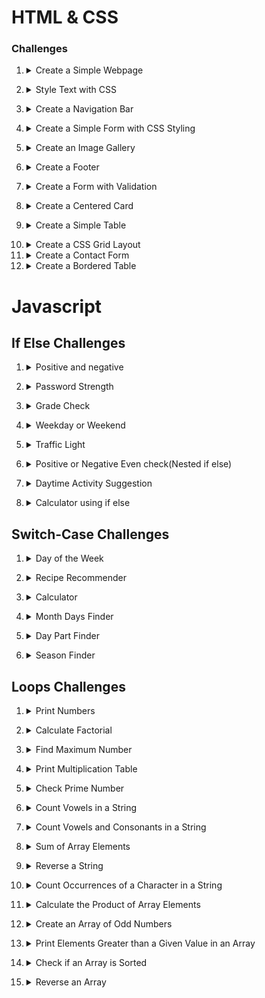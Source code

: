 # HTML & CSS

### Challenges
1. <details>
    <summary>Create a Simple Webpage</summary>

    - [ ] Create a basic webpage with a header and a paragraph.

      * Create an HTML file named index.html.
      * Add a `<!DOCTYPE html>` declaration.
      * Add a `<head>` section with a `<title>`.
      * Add a `<body>` section with an `<h1>` for the header and a `<p>` for the paragraph.
  </details>

2. <details>
    <summary>Style Text with CSS</summary>

    - [ ] Add styles to the header and paragraph using CSS.

      * Create an HTML file named index.html.
      * Create a CSS file named styles.css.
      * Link the CSS file in the HTML file.
      * Add styles to the CSS file to change the color and font size of the header and paragraph.
  </details>

3. <details>
    <summary>Create a Navigation Bar</summary>

    - [ ] Create a horizontal navigation bar with links.

      * Create an HTML file named index.html.
      * Create a CSS file named styles.css.
      * Link the CSS file in the HTML file.
      * Add a nav element with some links inside the HTML file.
      * Use CSS to style the navigation bar and make the links display horizontally and add hover effects.
  </details>

4. <details>
    <summary>Create a Simple Form with CSS Styling</summary>

    - [ ] Create a form with input fields and a submit button, styled with CSS.

      * Create an HTML file named index.html.
      * Create a CSS file named styles.css.
      * Link the CSS file in the HTML file.
      * Add a form with input fields (e.g., text, email) and a submit button in the HTML file.
      * Use CSS to style the form elements.
  </details>

5. <details>
    <summary>Create an Image Gallery</summary>

    - [ ] Create a simple image gallery with three images displayed side by side.

      * Create an HTML file named index.html.
      * Create a CSS file named styles.css.
      * Link the CSS file in the HTML file.
      * Add a container div with three img elements inside it in the HTML file.
    Use CSS to style the image gallery to display the images side by side.
  </details>

6. <details>
    <summary>Create a Footer</summary>

    - [ ] Create a footer with social media links.

      * Create an HTML file named index.html.
      * Create a CSS file named styles.css.
      * Link the CSS file in the HTML file.
      * Add a footer element with social media links (e.g., Facebook, Twitter, Instagram) in the HTML file.
      * Use CSS to style the footer.
  </details>

7. <details>
    <summary>Create a Form with Validation</summary>

    - [ ] Create a form with input validation using HTML5.

      * Create an HTML file named index.html.
      * Add a form with fields for name, email, and password.
      * Use HTML5 validation attributes such as required, type, and minlength.
  </details>

8. <details>
    <summary>Create a Centered Card</summary>

      - [ ] Create a card that is centered horizontally and vertically on the page.

        * Create an HTML file named index.html.
        * Create a CSS file named styles.css.
        * Link the CSS file in the HTML file.
        * Add a div element with the class card in the HTML file.
        * Use CSS to center the card and style it.
  </details>

9. <details>
    <summary>Create a Simple Table</summary>

      - [ ] Create a table with rows and columns displaying data.

        * Create an HTML file named index.html.
        * Add a table element with thead, tbody, and tr elements.
        * Populate the table with some sample data.
  </details>

10. <details>
      <summary>Create a CSS Grid Layout</summary>

      - [ ] Use CSS Grid to create a layout with a header, sidebar, content area, and footer.

        * Create an HTML file named index.html.
        * Create a CSS file named styles.css.
        * Link the CSS file in the HTML file.
        * Add header, aside, main, and footer elements in the HTML file.
        * Use CSS Grid to create the layout.
    </details>

11. <details>
    <summary>Create a Contact Form</summary>

      - [ ] Create a contact form with fields for name, email, subject, and message.

        * Create an HTML file named index.html.
        * Create a CSS file named styles.css.
        * Link the CSS file in the HTML file.
        * Add a form element with appropriate input fields and a textarea.
        * Style the form using CSS.
    </details>

12. <details>
      <summary>Create a Bordered Table</summary>

      - [ ] Create a table with borders and alternate row coloring.

        * Create an HTML file named index.html.
        * Create a CSS file named styles.css.
        * Link the CSS file in the HTML file.
        * Add a table element with some sample data.
        * Use CSS to style the table.
    </details>

# Javascript
## If Else Challenges
1. <details>
    <summary>Positive and negative</summary>

    - [ ] Write a code that prints:

        * "Positive" if n is greater than 0
        * "Negative" if n is less than 0
        * "Zero" if n is 0
  </details>

2. <details>
    <summary>Password Strength</summary>

    - [ ] Write a code that evaluates the strength of a password:

        * "Strong" if the password length is 12 or more characters
        * "Medium" if the password length is between 8 and 11 characters
        * "Weak" if the password length is less than 8 characters
  </details>

3. <details>
    <summary>Grade Check</summary>

    - [ ] Write a code to print the below grades based on the conditions,

        * A for scores 90 and above
        * B for scores between 80 and 89
        * C for scores between 70 and 79
        * D for scores between 60 and 69
        * E for scores between 50 and 59
        * F for scores below 50
  </details>

4. <details>
    <summary>Weekday or Weekend</summary>

    - [ ] Write a code to what day it is:

        * "Weekday" if the day is "Monday" to "Friday"
        * "Weekend" if the day is "Saturday" or "Sunday"
        * "Invalid day" for any other input
  </details>

5. <details>
    <summary>Traffic Light</summary>

    - [ ] Write a code to print below value based on light colour.
    Note: Color input will be case insensitive.

        * green means "Go"
        * yellow means "Slow Down"
        * red means "Stop"
        * Any other color should be "Invalid color"
  </details>

6. <details>
    <summary>Positive or Negative Even check(Nested if else)</summary>

    - [ ] Write a code to check(Use nested if else conditions):

        * "Positive Even" if the number is positive and even
        * "Positive Odd" if the number is positive and odd
        * "Negative Even" if the number is negative and even
        * "Negative Odd" if the number is negative and odd
        * "Zero" if the number is zero
  </details>

7. <details>
    <summary>Daytime Activity Suggestion</summary>

    - [ ] Write a program that suggests an activity based on the current hour of the day.

        * Take the current hour as input.
        * Suggest "Go for a morning run" if the hour is between 5 and 9.
        * Suggest "Attend work" if the hour is between 9 and 17.
        * Suggest "Relax at home" if the hour is between 17 and 21.
        * Suggest "Go to sleep" if the hour is between 21 and 5.
        * Suggest "Invalid hour" if otherwise.
  </details>

8. <details>
    <summary>Calculator using if else</summary>

    - [ ] Write a program that do the basic calculation like add, substract, multiply, divide, exponential and modulo division.

        * Take two numbers and an operator(+, -, * etc)
        * Do the operation and print the result for each operator.
        * If an invalid operator is given print "Invalid operation".
  </details>

## Switch-Case Challenges

1. <details>
    <summary>Day of the Week</summary>

    - [ ] Write a program that takes a number (1-7) and prints the corresponding day of the week using a switch case statement.

        * Take an integer input (1-7).
        * Use a switch case to determine the day of the week.
        * Print the name of the day corresponding to the input number.
        * Print "Invalid Day" otherwise.
  </details>

2. <details>
    <summary>Recipe Recommender</summary>

    - [ ] Write a program that takes a meal type (breakfast, lunch, dinner) and suggests a recipe using a switch case statement.

        * Take a meal type as input.
        * Use a switch case to suggest a recipe based on the meal type.
        * Print the suggested recipe
        * "No recipe suggestion for this meal type" otherwise.
  </details>

3. <details>
    <summary>Calculator</summary>

    - [ ] Write a simple calculator program that takes two numbers and an operator (+, -, *, /) and performs the corresponding operation using a switch case statement.

        * Take two numbers and an operator as input.
        * Use a switch case to determine the operation.
        * Perform the operation and print the result.
        * Print "Invalid Operation" otherwise.
  </details>

4. <details>
    <summary>Month Days Finder</summary>

    - [ ] Write a program that takes a month (1-12) as input and prints the number of days in that month using a switch case statement.

        * Take an integer input (1-12) representing the month.
        * Use a switch case to determine the number of days in the month.
        * Return the number of days.
  </details>

5. <details>
    <summary>Day Part Finder</summary>

    - [ ] Write a program that takes an hour (0-23) and returns the part of the day (morning[6-12], afternoon[12-18], evening[18-23], night[0-6]) using a switch case statement.

        * Take an hour as input.
        * Use a switch case to determine the part of the day.
        * Print the part of the day corresponding to the hour.
  </details>

6. <details>
    <summary>Season Finder</summary>

    - [ ] Write a program that takes a month (1-12) as input and prints the corresponding season (Winter, Spring, Summer, Fall) using a switch case statement.

        * Take an integer input (1-12) representing the month.
        * Use a switch case to determine the season.
        * Print the season corresponding to the input month.
        * "Invalid Season" otherwise.
  </details>

## Loops Challenges

1. <details>
    <summary>Print Numbers</summary>
    
    - [ ] Write a JavaScript program to print numbers from 1 to 10.

        * Initialize a for loop with a variable i starting at 1.
        * Set the condition to run the loop while i is less than or equal to 10.
        * Increment i by 1 after each iteration.
        * Print the value of i in each iteration.
</details>

2. <details>
    <summary>Calculate Factorial</summary>
    
    - [ ] Write a JavaScript program to calculate the factorial of a number.

        * Define a number n.
        * Initialize a variable result to 1.
        * Initialize a for loop with a variable i starting at 1.
        * Set the condition to run the loop while i is less than or equal to n.
        * Increment i by 1 after each iteration.
        * Multiply result by i in each iteration.
        * Print the result after the loop ends.
</details>

3. <details>
    <summary>Find Maximum Number</summary>
    
    - [ ] Write a JavaScript program to find the maximum number in an array.

        * Define an array arr.
        * Initialize a variable max to the first element of the array.
        * Initialize a for loop with a variable i starting at 1.
        * Set the condition to run the loop while i is less than the length of the array.
        * Increment i by 1 after each iteration.
        * If the element at index i of the array is greater than max, update max to this element.
        * Print the max after the loop ends.
</details>

4. <details>
    <summary>Print Multiplication Table</summary>
    
    - [ ] Write a JavaScript program to print the multiplication table of a given number.
        
        * Define a number n.
        * Initialize a for loop with a variable i starting at 1.
        * Set the condition to run the loop while i is less than or equal to 10.
        * Increment i by 1 after each iteration.
        * Print the multiplication of n and i in the format n x i = result.
</details>

5. <details>
    <summary>Check Prime Number</summary>
    
    - [ ] Write a JavaScript program to check whether a given number is prime or not.

        * **Get Input**: Obtain the number to check for primality.
        * **Loop Initialization**: Begin a loop with a counter variable i.
        * **Loop Condition**: Continue the loop while i is less than the input number.
        * **Check Divisibility**: Check if the input number is divisible by i.
        * **Check Prime**: If the input number is divisible by any number other than 1 and itself, it's not prime.
</details>

6. <details>
    <summary>Count Vowels in a String</summary>
    
   - [ ] Write a program that counts the number of vowels in a given string using a for loop.
     
       * Define a string str.
       * Initialize a variable count to 0.
       * Define a string vowels containing all vowels in both lowercase and uppercase.
       * Initialize a for loop with a variable i starting at 0.
       * Set the condition to run the loop while i is less than the length of the string.
       * Increment i by 1 after each iteration.
       * If the character at index i of the string is found in vowels, increment count by 1.
       * Print the count after the loop ends.
     
</details>

7. <details>
    <summary>Count Vowels and Consonants in a String</summary>
    
   - [ ] Write a program to count the number of vowels and consonants in a given string.
    
        * Define a string str.
        * Initialize variables vowelCount and consonantCount to 0.
        * Convert str to lowercase.
        * Use a for loop to iterate through each character of str.
        * Check if the character is a vowel or consonant and increment the corresponding count.
        * Print the counts of vowels and consonants.
</details>

8. <details>
    <summary>Sum of Array Elements</summary>
        
   - [ ] Write a program that calculates the sum of all elements in an array using a for loop.
     
        * Define an array arr.
        * Initialize a variable sum to 0.
        * Initialize a for loop with a variable i starting at 0.
        * Set the condition to run the loop while i is less than the length of the array.
        * Increment i by 1 after each iteration.
        * Add the element at index i of the array to sum in each iteration.
        * Print the sum after the loop ends.
</details>

9. <details>
    <summary>Reverse a String</summary>
    
   - [ ] Write a program that takes a string and prints it in reverse order using a for loop.

        * Define a string str.
        * Initialize an empty string reversed.
        * Initialize a for loop with a variable i starting at the last index of the string (str.length - 1).
        * Set the condition to run the loop while i is greater than or equal to 0.
        * Decrement i by 1 after each iteration.
        * Append the character at index i of the string to reversed.
        * Print the reversed string.
</details>

10. <details>
    <summary>Count Occurrences of a Character in a String</summary>
    
    - [ ] Write a program that counts the occurrences of a specific character in a string using a for loop.

        * Define a string str and a character char.
        * Initialize a variable count to 0.
        * Use a for loop to iterate through each character in the string.
        * If the current character matches char, increment count.
        * Print the count after the loop ends.
</details>

11. <details>
    <summary>Calculate the Product of Array Elements</summary>
    
    - [ ] Write a program that calculates the product of all elements in an array using a for loop.
    
        * Define an array arr.
        * Initialize a variable product to 1.
        * Use a for loop to iterate through each element of the array.
        * Multiply each element to product.
        * Print the product after the loop ends.
</details>

12. <details>
    <summary>Create an Array of Odd Numbers</summary>

    - [ ] Write a program that creates an array of odd numbers between 1 and 20 using a for loop.

        * Initialize an empty array oddNumbers.
        * Use a for loop with a variable i starting at 1.
        * Set the condition to run the loop while i is less than or equal to 20.
        * Increment i by 2 after each iteration.
        * Push the value of i into the oddNumbers array.
        * Print the oddNumbers array after the loop ends.
</details>

13. <details>
    <summary>Print Elements Greater than a Given Value in an Array</summary>
    
    - [ ] Write a program that prints elements in an array that are greater than a given value using a for loop.
        
        * Define an array arr and a number value.
        * Use a for loop to iterate through each element of the array.
        * If the current element is greater than value, print the element.
</details>

14. <details>
    <summary>Check if an Array is Sorted</summary>

    - [ ] Write a program that checks if an array is sorted in ascending order using a for loop.

        * Define an array arr.
        * Initialize a variable isSorted to true.
        * Use a for loop to iterate through each element of the array starting from the second element.
        * If the current element is less than the previous element, set isSorted to false and break the loop.
        * Print isSorted after the loop ends.
</details>

15. <details>
    <summary>Reverse an Array</summary>

    - [ ] Write a program that reverses an array using a for loop.

        * Define an array arr.
        * Initialize an empty array reversed.
        * Use a for loop with a variable i starting at the last index of arr.
        * Set the condition to run the loop while i is greater than or equal to 0.
        * Decrement i by 1 after each iteration.
        * Push the element at index i to reversed.
        * Print the reversed array after the loop ends.
</details>
